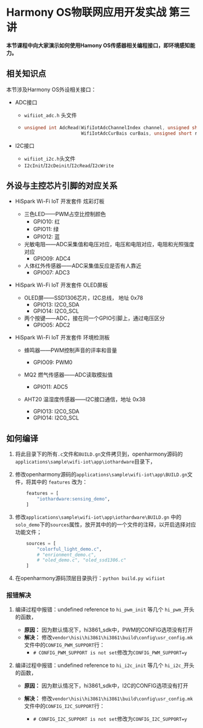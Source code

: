 # Harmony OS物联网应用开发实战 第三讲

**本节课程中向大家演示如何使用Hamony OS传感器相关编程接口，即环境感知能力。**



## 相关知识点

本节涉及Harmony OS外设相关接口：

* ADC接口

  * `wifiiot_adc.h` 头文件

  * ```c
    unsigned int AdcRead(WifiIotAdcChannelIndex channel, unsigned short *data, WifiIotAdcEquModelSel equModel,
                         WifiIotAdcCurBais curBais, unsigned short rstCnt);
    ```

* I2C接口

  * `wifiiot_i2c.h`头文件
  * `I2cInit`/`I2cDeinit`/`I2cRead`/`I2cWrite`



## 外设与主控芯片引脚的对应关系

* HiSpark Wi-Fi IoT 开发套件 炫彩灯板

  * 三色LED——PWM占空比控制颜色
    * GPIO10: 红
    * GPIO11: 绿
    * GPIO12: 蓝
  * 光敏电阻——ADC采集值和电压对应，电压和电阻对应，电阻和光照强度对应
    * GPIO09: ADC4
  * 人体红外传感器——ADC采集值反应是否有人靠近
    * GPIO07: ADC3

* HiSpark Wi-Fi IoT 开发套件 OLED屏板

  * OLED屏——SSD1306芯片，I2C总线， 地址 0x78
    * GPIO13: I2C0_SDA
    * GPIO14: I2C0_SCL
  * 两个按键——ADC，接在同一个GPIO引脚上，通过电压区分
    * GPIO05: ADC2

* HiSpark Wi-Fi IoT 开发套件 环境检测板

  * 蜂鸣器——PWM控制声音的评率和音量

    * GPIO09: PWM0

  * MQ2 燃气传感器——ADC读取模拟值

    * GPIO11: ADC5

  * AHT20 温湿度传感器——I2C接口通信，地址 0x38

    * GPIO13: I2C0_SDA
    * GPIO14: I2C0_SCL

    

## 如何编译

1. 将此目录下的所有`.c`文件和`BUILD.gn`文件拷贝到，openharmony源码的`applications\sample\wifi-iot\app\iothardware`目录下，

2. 修改openharmony源码的`applications\sample\wifi-iot\app\BUILD.gn`文件，将其中的 `features` 改为：

   ```python
       features = [
           "iothardware:sensing_demo",
       ]
   ```

3. 修改`applications\sample\wifi-iot\app\iothardware\BUILD.gn` 中的`solo_demo`下的`sources`属性，放开其中的的一个文件的注释，以开启选择对应功能文件；

   ```python
       sources = [
           "colorful_light_demo.c",
           # "enrionment_demo.c",
           # "oled_demo.c", "oled_ssd1306.c"
       ]
   ```

4. 在openharmony源码顶层目录执行：`python build.py wifiiot`



### 报错解决

1. 编译过程中报错：undefined reference to `hi_pwm_init` 等几个 `hi_pwm_`开头的函数，
   * **原因：** 因为默认情况下，hi3861_sdk中，PWM的CONFIG选项没有打开
   * **解决：** 修改`vendor\hisi\hi3861\hi3861\build\config\usr_config.mk`文件中的`CONFIG_PWM_SUPPORT`行：
     * `# CONFIG_PWM_SUPPORT is not set`修改为`CONFIG_PWM_SUPPORT=y`

2. 编译过程中报错：undefined reference to `hi_i2c_init` 等几个 `hi_i2c_`开头的函数，

   * **原因：** 因为默认情况下，hi3861_sdk中，I2C的CONFIG选项没有打开

   * **解决：** 修改`vendor\hisi\hi3861\hi3861\build\config\usr_config.mk`文件中的`CONFIG_I2C_SUPPORT`行：
     * `# CONFIG_I2C_SUPPORT is not set`修改为`CONFIG_I2C_SUPPORT=y`



